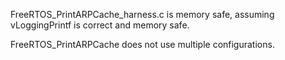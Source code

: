 FreeRTOS_PrintARPCache_harness.c is memory safe, assuming vLoggingPrintf is
correct and memory safe.

FreeRTOS_PrintARPCache does not use multiple configurations.
